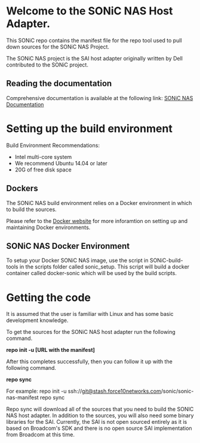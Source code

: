 
Welcome to the SONiC NAS Host Adapter.
======================================

This SONiC repo contains the manifest file for the repo tool used to pull down sources for the SONiC NAS Project.

The SONiC NAS project is the SAI host adapter originally written by Dell contributed to the SONiC project.   


Reading the documentation
--------------------------------
Comprehensive documentation is available at the following link: [SONiC NAS Documentation](http://confluence.force10networks.com/pages/viewpage.action?spaceKey=OPS&title=OS10%20Open%20Source%20Documentation)


Setting up the build environment
================================
Build Environment Recommendations:
- Intel multi-core system 
- We recommend Ubuntu 14.04 or later
- 20G of free disk space 


Dockers
-------
The SONiC NAS build environment relies on a Docker environment in which to build the sources.  

Please refer to the [Docker website](http://www.docker.com) for more inforamtion on setting up and maintaining Docker environments.

SONiC NAS Docker Environment
----------------------------
To setup your Docker SONiC NAS image, use the script in SONiC-build-tools in the scripts folder called sonic_setup.  This script will build a docker container called docker-sonic which will be used by the build scripts.





Getting the code
================

It is assumed that the user is familiar with Linux and has some basic development knowledge.

To get the sources for the SONiC NAS host adapter run the following command.

**repo init -u [URL with the manifest]**

After this completes successfully, then you can follow it up with the following command.

**repo sync**

For example:
repo init -u ssh://git@stash.force10networks.com/sonic/sonic-nas-manifest
repo sync

Repo  sync will download all of the sources that you need to build the SONIC NAS host adapter.  In addition to the sources, you will also need some binary libraries for the SAI.  Currently, the SAI is not open sourced entirely as it is based on Broadcom's SDK and there is no open source SAI implementation from Broadcom at this time.



